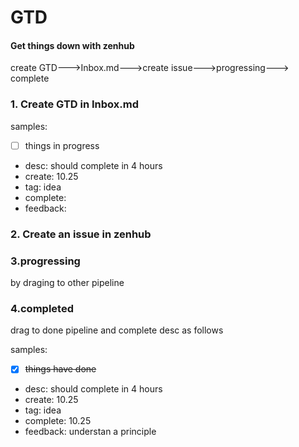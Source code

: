 # GTD
#### Get things down with zenhub


create GTD--->Inbox.md--->create issue--->progressing---> complete

### 1. Create GTD in Inbox.md

samples:

- [ ] things in progress
* desc:      should complete in 4 hours 
* create:    10.25
* tag:       idea  
* complete:
* feedback: 


### 2. Create an issue in zenhub

### 3.progressing 
by draging to other pipeline 

### 4.completed
drag to done pipeline and complete desc as follows

samples:

- [x] ~~things have done~~
* desc:      should complete in 4 hours 
* create:    10.25
* tag:       idea  
* complete:  10.25
* feedback:  understan a principle

    

